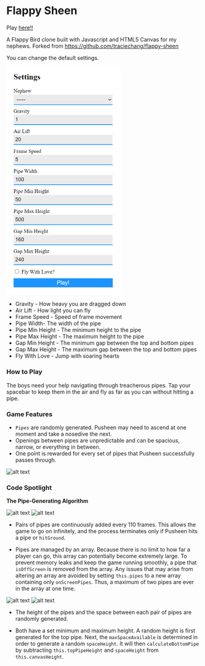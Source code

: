 # Flappy Sheen

Play [here!!](https://etuong.github.io/flappy-nephew/)

A Flappy Bird clone built with Javascript and HTML5 Canvas for my nephews. Forked from https://github.com/traciechang/flappy-sheen

You can change the default settings.

<img src="./assets/images/settings.png" alt="drawing" width="300"/>

* Gravity - How heavy you are dragged down
* Air Lift - How light you can fly
* Frame Speed - Speed of frame movement
* Pipe Width- The width of the pipe
* Pipe Min Height - The minimum height to the pipe
* Pipe Max Height - The maximum height to the pipe
* Gap Min Height - The minimum gap between the top and bottom pipes
* Gap Max Height - The maximum gap between the top and bottom pipes
* Fly With Love - Jump with soaring hearts

### How to Play
The boys need your help navigating through treacherous pipes. Tap your spacebar to keep them in the air and fly as far as you can without hitting a pipe. 

### Game Features
* `Pipes` are randomly generated. Pusheen may need to ascend at one moment and take a nosedive the next.
* Openings between pipes are unpredictable and can be spacious, narrow, or everything in between.
* One point is rewarded for every set of pipes that Pusheen successfully passes through.

![alt text](https://res.cloudinary.com/dcf4iyb6t/image/upload/v1524183871/Flappy%20Sheen/flappy-sheen.gif)

### Code Spotlight
**The Pipe-Generating Algorithm**

![alt text](http://res.cloudinary.com/dcf4iyb6t/image/upload/c_scale,w_532/v1524170777/Flappy%20Sheen/drawFrame.png)
![alt text](http://res.cloudinary.com/dcf4iyb6t/image/upload/c_scale,w_597/v1524171091/Flappy%20Sheen/removeOffscreenPipes.png)
* Pairs of pipes are continuously added every 110 frames. This allows the game to go on infinitely, and the process terminates only if Pusheen hits a pipe or `hitGround`.

* Pipes are managed by an array. Because there is no limit to how far a player can go, this array can potentially become extremely large. To prevent memory leaks and keep the game running smoothly, a pipe that `isOffScreen` is removed from the array. Any issues that may arise from altering an array are avoided by setting `this.pipes` to a new array containing only `onScreenPipes`. Thus, a maximum of two pipes are ever in the array at one time.

![alt text](http://res.cloudinary.com/dcf4iyb6t/image/upload/c_scale,w_710/v1524180020/Flappy%20Sheen/calculateBottomPipe.png)
![alt text](http://res.cloudinary.com/dcf4iyb6t/image/upload/c_scale,w_659/v1524179147/Flappy%20Sheen/getSpaceHeight.png)
* The height of the pipes and the space between each pair of pipes are randomly generated. 

* Both have a set minimum and maximum height. A random height is first generated for the top pipe. Next, the `maxSpaceAvailable` is determined in order to generate a random `spaceHeight`. It will then `calculateBottomPipe` by subtracting `this.topPipeHeight` and `spaceHeight` from `this.canvasHeight`.